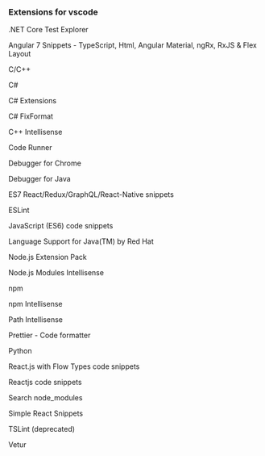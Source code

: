 ### Extensions for vscode

.NET Core Test Explorer

Angular 7 Snippets - TypeScript, Html, Angular Material, ngRx, RxJS & Flex Layout

C/C++

C#

C# Extensions

C# FixFormat

C++ Intellisense

Code Runner

Debugger for Chrome

Debugger for Java

ES7 React/Redux/GraphQL/React-Native snippets

ESLint

JavaScript (ES6) code snippets

Language Support for Java(TM) by Red Hat

Node.js Extension Pack

Node.js Modules Intellisense

npm

npm Intellisense

Path Intellisense

Prettier - Code formatter

Python

React.js with Flow Types code snippets

Reactjs code snippets

Search node_modules

Simple React Snippets

TSLint (deprecated)

Vetur
